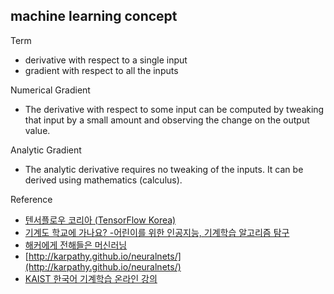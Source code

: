 ## machine learning concept  

Term
- derivative with respect to a single input
- gradient with respect to all the inputs

Numerical Gradient
- The derivative with respect to some input can be computed by tweaking that input by a small amount and observing the change on the output value.

Analytic Gradient
- The analytic derivative requires no tweaking of the inputs. It can be derived using mathematics (calculus).











Reference
- [텐서플로우 코리아 (TensorFlow Korea)](https://tensorflowkorea.wordpress.com)
- [기계도 학교에 가나요? -어린이를 위한 인공지능, 기계학습 알고리즘 탐구](https://tensorflowkorea.files.wordpress.com/2016/10/e18480e185b5e18480e185a8e18483e185a9e18492e185a1e186a8e18480e185ade1848be185a6e18480e185a1e18482e185a1e1848be185ad-e18487e185a1e186a8.pdf)
- [해커에게 전해들은 머신러닝](http://www.hanbit.co.kr/store/education/edu_view.html?p_code=S4788493436)
- [http://karpathy.github.io/neuralnets/](http://karpathy.github.io/neuralnets/)
- [KAIST 한국어 기계학습 온라인 강의](http://seslab.kaist.ac.kr/xe2/page_GBex27)
